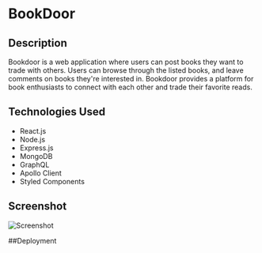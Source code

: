 # BookDoor

## Description

Bookdoor is a web application where users can post books they want to trade with others. Users can browse through the listed books, and leave comments on books they're interested in. Bookdoor provides a platform for book enthusiasts to connect with each other and trade their favorite reads.

## Technologies Used

- React.js
- Node.js
- Express.js
- MongoDB
- GraphQL
- Apollo Client
- Styled Components

## Screenshot

![Screenshot](https://drive.google.com/file/d/1Rj922BEeSpq3Bejdg-OBHWFT7rVFR07H/view?usp=sharing)

##Deployment